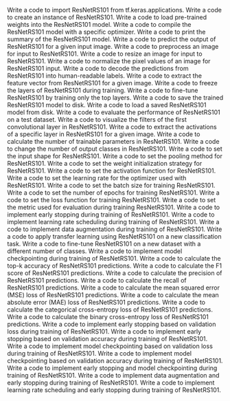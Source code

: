 Write a code to import ResNetRS101 from tf.keras.applications.
Write a code to create an instance of ResNetRS101.
Write a code to load pre-trained weights into the ResNetRS101 model.
Write a code to compile the ResNetRS101 model with a specific optimizer.
Write a code to print the summary of the ResNetRS101 model.
Write a code to predict the output of ResNetRS101 for a given input image.
Write a code to preprocess an image for input to ResNetRS101.
Write a code to resize an image for input to ResNetRS101.
Write a code to normalize the pixel values of an image for ResNetRS101 input.
Write a code to decode the predictions from ResNetRS101 into human-readable labels.
Write a code to extract the feature vector from ResNetRS101 for a given image.
Write a code to freeze the layers of ResNetRS101 during training.
Write a code to fine-tune ResNetRS101 by training only the top layers.
Write a code to save the trained ResNetRS101 model to disk.
Write a code to load a saved ResNetRS101 model from disk.
Write a code to evaluate the performance of ResNetRS101 on a test dataset.
Write a code to visualize the filters of the first convolutional layer in ResNetRS101.
Write a code to extract the activations of a specific layer in ResNetRS101 for a given image.
Write a code to calculate the number of trainable parameters in ResNetRS101.
Write a code to change the number of output classes in ResNetRS101.
Write a code to set the input shape for ResNetRS101.
Write a code to set the pooling method for ResNetRS101.
Write a code to set the weight initialization strategy for ResNetRS101.
Write a code to set the activation function for ResNetRS101.
Write a code to set the learning rate for the optimizer used with ResNetRS101.
Write a code to set the batch size for training ResNetRS101.
Write a code to set the number of epochs for training ResNetRS101.
Write a code to set the loss function for training ResNetRS101.
Write a code to set the metric used for evaluation during training ResNetRS101.
Write a code to implement early stopping during training of ResNetRS101.
Write a code to implement learning rate scheduling during training of ResNetRS101.
Write a code to implement data augmentation during training of ResNetRS101.
Write a code to apply transfer learning using ResNetRS101 on a new classification task.
Write a code to fine-tune ResNetRS101 on a new dataset with a different number of classes.
Write a code to implement model checkpointing during training of ResNetRS101.
Write a code to calculate the top-k accuracy of ResNetRS101 predictions.
Write a code to calculate the F1 score of ResNetRS101 predictions.
Write a code to calculate the precision of ResNetRS101 predictions.
Write a code to calculate the recall of ResNetRS101 predictions.
Write a code to calculate the mean squared error (MSE) loss of ResNetRS101 predictions.
Write a code to calculate the mean absolute error (MAE) loss of ResNetRS101 predictions.
Write a code to calculate the categorical cross-entropy loss of ResNetRS101 predictions.
Write a code to calculate the binary cross-entropy loss of ResNetRS101 predictions.
Write a code to implement early stopping based on validation loss during training of ResNetRS101.
Write a code to implement early stopping based on validation accuracy during training of ResNetRS101.
Write a code to implement model checkpointing based on validation loss during training of ResNetRS101.
Write a code to implement model checkpointing based on validation accuracy during training of ResNetRS101.
Write a code to implement early stopping and model checkpointing during training of ResNetRS101.
Write a code to implement data augmentation and early stopping during training of ResNetRS101.
Write a code to implement learning rate scheduling and early stopping during training of ResNetRS101.